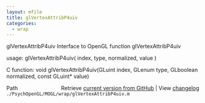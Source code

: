 ```yaml
---
layout: mfile
title: glVertexAttribP4uiv
categories:
  - wrap
---
```


glVertexAttribP4uiv  Interface to OpenGL function glVertexAttribP4uiv

usage:  glVertexAttribP4uiv\( index, type, normalized, value \)

C function:  void glVertexAttribP4uiv\(GLuint index, GLenum type, GLboolean normalized, const GLuint\* value\)


<div class="code_header" style="text-align:right;">
  <span style="float:left;">Path&nbsp;&nbsp;</span> <span class="counter">Retrieve <a href=
  "https://raw.github.com/Psychtoolbox-3/Psychtoolbox-3/beta/./PsychOpenGL/MOGL/wrap/glVertexAttribP4uiv.m">current version from GitHub</a> | View <a href=
  "https://github.com/Psychtoolbox-3/Psychtoolbox-3/commits/beta/./PsychOpenGL/MOGL/wrap/glVertexAttribP4uiv.m">changelog</a></span>
</div>
<div class="code">
  <code>./PsychOpenGL/MOGL/wrap/glVertexAttribP4uiv.m</code>
</div>
